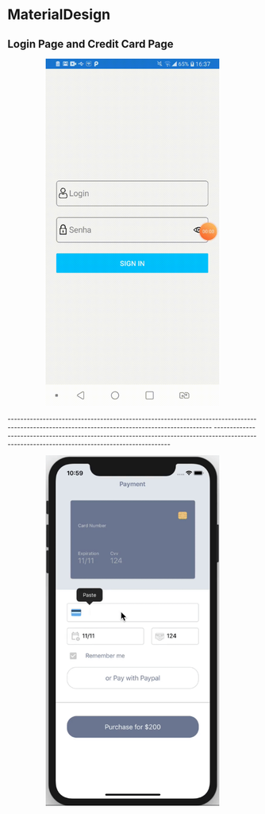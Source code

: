 # MaterialDesign
Login Page and Credit Card Page
------------------------------------------------------

<p align="center">
  <img  width="350" src="https://github.com/KHkhalaf/MaterialDesign/blob/master/screenshots/LoginPage.gif"/>
</p>
----------------------------------------------------------------------------------------------------------------------------------------------
----------------------------------------------------------------------------------------------------------------------------------------------
<p align="center">
  <img  width="350" src="https://github.com/KHkhalaf/MaterialDesign/blob/master/screenshots/CreditCard.gif"/>
</p>


